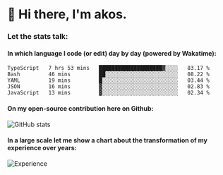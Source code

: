 # 👋 Hi there, I'm akos. 


### Let the stats talk:


#### In which language I code (or edit) day by day (powered by Wakatime): 

<!--START_SECTION:waka-->
```text
TypeScript   7 hrs 53 mins   ████████████████████▓░░░░   83.17 % 
Bash         46 mins         ██░░░░░░░░░░░░░░░░░░░░░░░   08.22 % 
YAML         19 mins         █░░░░░░░░░░░░░░░░░░░░░░░░   03.44 % 
JSON         16 mins         ▓░░░░░░░░░░░░░░░░░░░░░░░░   02.83 % 
JavaScript   13 mins         ▓░░░░░░░░░░░░░░░░░░░░░░░░   02.34 % 
```
<!--END_SECTION:waka-->

#### On my open-source contribution here on Github:
 
![GitHub stats](https://github-readme-stats.vercel.app/api?username=akosbalasko)

#### In a large scale let me show a chart about the transformation of my experience over years:   

![Experience](https://cr-skills-chart-widget.azurewebsites.net/api/api?username=akosbalasko)
